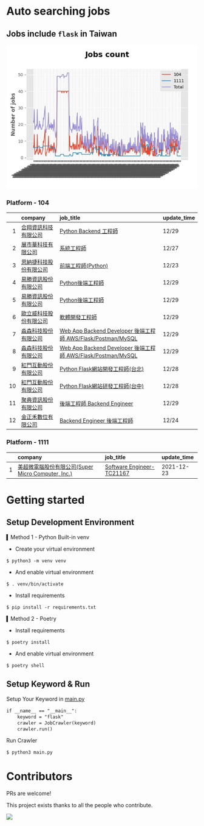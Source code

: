 # Auto searching jobs

## Jobs include `flask` in Taiwan 

 ![image](./doc/plot_img.jpg)


### Platform - 104


|    | company                                                                               | job_title                                                                                                                | update_time   |
|---:|:--------------------------------------------------------------------------------------|:-------------------------------------------------------------------------------------------------------------------------|:--------------|
|  1 | [合翔資訊科技有限公司](https://www.104.com.tw/company/1a2x6blmxr?jobsource=jolist_b_date)       | [Python Backend 工程師](https://www.104.com.tw/job/7fif4?jobsource=jolist_b_date)                                           | 12/29         |
|  2 | [展市華科技有限公司](https://www.104.com.tw/company/1a2x6blbgu?jobsource=jolist_a_relevance)   | [系統工程師](https://www.104.com.tw/job/71erc?jobsource=jolist_a_relevance)                                                   | 12/27         |
|  3 | [思納捷科技股份有限公司](https://www.104.com.tw/company/1a2x6bk977?jobsource=jolist_a_relevance) | [前端工程師(Python)](https://www.104.com.tw/job/7g8nn?jobsource=jolist_a_relevance)                                           | 12/23         |
|  4 | [易勝資訊股份有限公司](https://www.104.com.tw/company/1a2x6bj8og?jobsource=jolist_a_relevance)  | [Python後端工程師](https://www.104.com.tw/job/76vbt?jobsource=jolist_a_relevance)                                             | 12/29         |
|  5 | [易勝資訊股份有限公司](https://www.104.com.tw/company/1a2x6bj8og?jobsource=jolist_b_date)       | [Python後端工程師](https://www.104.com.tw/job/76vbt?jobsource=jolist_b_date)                                                  | 12/29         |
|  6 | [歐立威科技股份有限公司](https://www.104.com.tw/company/b8gl75c?jobsource=jolist_b_date)         | [軟體開發工程師](https://www.104.com.tw/job/6q2ao?jobsource=jolist_b_date)                                                      | 12/29         |
|  7 | [淼森科技股份有限公司](https://www.104.com.tw/company/1a2x6blm7t?jobsource=jolist_a_relevance)  | [Web App Backend Developer 後端工程師 AWS/Flask/Postman/MySQL](https://www.104.com.tw/job/7a7i3?jobsource=jolist_a_relevance) | 12/29         |
|  8 | [淼森科技股份有限公司](https://www.104.com.tw/company/1a2x6blm7t?jobsource=jolist_b_date)       | [Web App Backend Developer 後端工程師 AWS/Flask/Postman/MySQL](https://www.104.com.tw/job/7a7i3?jobsource=jolist_b_date)      | 12/29         |
|  9 | [紅門互動股份有限公司](https://www.104.com.tw/company/oh4m67k?jobsource=jolist_a_relevance)     | [Python Flask網站開發工程師(台北)](https://www.104.com.tw/job/6xtfl?jobsource=jolist_a_relevance)                                 | 12/28         |
| 10 | [紅門互動股份有限公司](https://www.104.com.tw/company/oh4m67k?jobsource=jolist_a_relevance)     | [Python Flask網站研發工程師(台中)](https://www.104.com.tw/job/6kf9h?jobsource=jolist_a_relevance)                                 | 12/28         |
| 11 | [聚典資訊股份有限公司](https://www.104.com.tw/company/1a2x6bl0ew?jobsource=jolist_b_date)       | [後端工程師 Backend Engineer](https://www.104.com.tw/job/7hckm?jobsource=jolist_b_date)                                       | 12/29         |
| 12 | [金正禾數位有限公司](https://www.104.com.tw/company/1a2x6bl4su?jobsource=jolist_a_relevance)   | [Backend Engineer 後端工程師](https://www.104.com.tw/job/720ep?jobsource=jolist_a_relevance)                                  | 12/24         |

### Platform - 1111


|    | company                                                                          | job_title                                                          | update_time   |
|---:|:---------------------------------------------------------------------------------|:-------------------------------------------------------------------|:--------------|
|  1 | [美超微電腦股份有限公司(Super Micro Computer, Inc.)](https://www.1111.com.tw/corp/9530088/) | [Software Engineer-TC21167](https://www.1111.com.tw/job/98544764/) | 2021-12-23    |



# Getting started
## Setup Development Environment
▍Method 1 - Python Built-in venv

- Create your virtual environment
```
$ python3 -m venv venv
```
- And enable virtual environment
```
$ . venv/bin/activate
```
- Install requirements
```
$ pip install -r requirements.txt 
```

▍Method 2 - Poetry
- Install requirements
```
$ poetry install
```
- And enable virtual environment
```
$ poetry shell
```

## Setup Keyword & Run

Setup Your Keyword in [main.py](./main.py#L88)
```
if __name__ == "__main__":
    keyword = "flask"
    crawler = JobCrawler(keyword)
    crawler.run()
```

Run Crawler
```
$ python3 main.py
```

# Contributors
PRs are welcome!

This project exists thanks to all the people who contribute.

<a href="https://github.com/hsuanchi/auto-search-flask-job/graphs/contributors">
  <img src="https://contrib.rocks/image?repo=hsuanchi/auto-search-flask-job"/>
</a>
